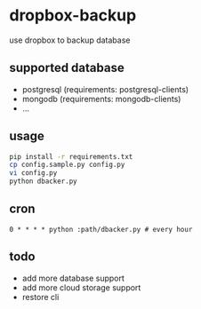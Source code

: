 # dropbox-backup

use dropbox to backup database

## supported database

* postgresql (requirements: postgresql-clients)
* mongodb (requirements: mongodb-clients)
* ...

## usage

```bash
pip install -r requirements.txt
cp config.sample.py config.py
vi config.py
python dbacker.py
```

## cron

```
0 * * * * python :path/dbacker.py # every hour
```

## todo

* add more database support
* add more cloud storage support
* restore cli
